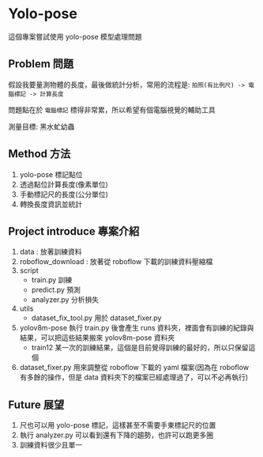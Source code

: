 # Yolo-pose

這個專案嘗試使用 yolo-pose 模型處理問題

## Problem 問題

假設我要量測物體的長度，最後做統計分析，常用的流程是: `拍照(有比例尺) -> 電腦標記 -> 計算長度`

問題點在於 `電腦標記` 標得非常累，所以希望有個電腦視覺的輔助工具

測量目標: 黑水虻幼蟲

## Method 方法

1. yolo-pose 標記點位
2. 透過點位計算長度(像素單位)
3. 手動標記尺的長度(公分單位)
4. 轉換長度資訊並統計

## Project introduce 專案介紹

1. data : 放著訓練資料
2. roboflow_download : 放著從 roboflow 下載的訓練資料壓縮檔
3. script
   * train.py 訓練
   * predict.py 預測
   * analyzer.py 分析損失
4. utils
   * dataset_fix_tool.py 用於 dataset_fixer.py
5. yolov8m-pose 執行 train.py 後會產生 runs 資料夾，裡面會有訓練的紀錄與結果，可以把這些結果搬來 yolov8m-pose 資料夾
   * train12 某一次的訓練結果，這個是目前覺得訓練的最好的，所以只保留這個
6. dataset_fixer.py 用來調整從 roboflow 下載的 yaml 檔案(因為在 roboflow 有多餘的操作，但是 data 資料夾下的檔案已經處理過了，可以不必再執行)

## Future 展望

1. 尺也可以用 yolo-pose 標記，這樣甚至不需要手東標記尺的位置
2. 執行 analyzer.py 可以看到還有下降的趨勢，也許可以跑更多圈
3. 訓練資料很少且單一

